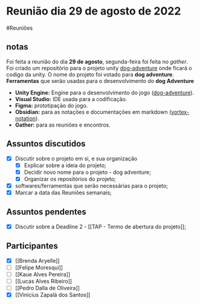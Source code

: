 # Reunião dia 29 de agosto de 2022 
#Reuniões 

## notas
Foi feita a reunião do dia **29 de agosto**,  segunda-feira foi feita no *gather*.
Foi criado um repositório para o projeto unity [dog-adventure](https://github.com/ViniZap4/dog-adventure) onde ficará o codigo da unity.
O nome do projeto foi votado para **dog adventure**.
**Ferramentas** que serão usadas para o desenvolvimento do **dog Adventure**
- **Unity Engine:** Engine para o desenvolvimento do jogo ([dog-adventure](https://github.com/ViniZap4/dog-adventure)).
- **Visual Studio:** IDE usada para a codificação.
- **Figma:** prototipação do jogo.
- **Obsidian:** para as notações e documentações em markdown ([vortex-notation](https://github.com/ViniZap4/Vortex-Notation)).
- **Gather:** para as reuniões e encontros.

## Assuntos discutidos
- [x] Discutir sobre o projeto em si, e sua organização
	- [x] Explicar sobre a ideia do projeto;
	- [x] Decidir novo nome para o projeto - dog adventure;
	- [x] Organizar os repositórios do projeto;
- [x] softwares/ferramentas que serão necessárias para o projeto;
- [x] Marcar a data das Reuniões semanais; 

## Assuntos pendentes
- [x] Discutir sobre a Deadline 2 - [[TAP - Termo de abertura do projeto]];

## Participantes
- [x] [[Brenda Aryelle]]
- [ ] [[Felipe Moresqui]]
- [ ] [[Kaue Alves Pereira]]
- [ ] [[Lucas Alves Ribeiro]]
- [ ] [[Pedro Dalla de Oliveira]]
- [x] [[Vinicius Zapalá dos Santos]]

